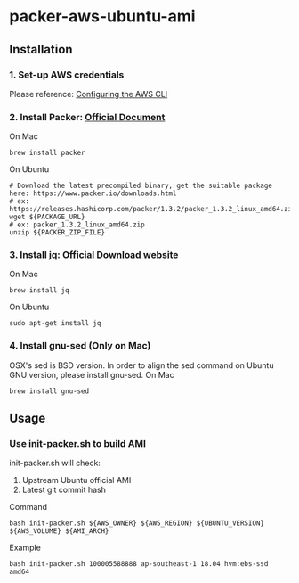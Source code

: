 # packer-aws-ubuntu-ami

## Installation

### 1. Set-up AWS credentials
Please reference: [Configuring the AWS CLI](https://docs.aws.amazon.com/cli/latest/userguide/cli-chap-getting-started.html)

### 2. Install Packer: [Official Document](https://www.packer.io/intro/getting-started/install.html)
On Mac
```
brew install packer
```

On Ubuntu
```
# Download the latest precompiled binary, get the suitable package here: https://www.packer.io/downloads.html
# ex: https://releases.hashicorp.com/packer/1.3.2/packer_1.3.2_linux_amd64.zip
wget ${PACKAGE_URL} 
# ex: packer_1.3.2_linux_amd64.zip
unzip ${PACKER_ZIP_FILE} 
```

### 3. Install jq: [Official Download website](https://stedolan.github.io/jq/download/)
On Mac
```
brew install jq
```

On Ubuntu
```
sudo apt-get install jq
```

### 4. Install gnu-sed (Only on Mac)
OSX's sed is BSD version. In order to align the sed command on Ubuntu GNU version, please install gnu-sed.
On Mac
```
brew install gnu-sed
``` 

## Usage

### Use init-packer.sh to build AMI
init-packer.sh will check:
1. Upstream Ubuntu official AMI
2. Latest git commit hash 

Command
```
bash init-packer.sh ${AWS_OWNER} ${AWS_REGION} ${UBUNTU_VERSION} ${AWS_VOLUME} ${AMI_ARCH}
```

Example
```
bash init-packer.sh 100005588888 ap-southeast-1 18.04 hvm:ebs-ssd amd64
```
